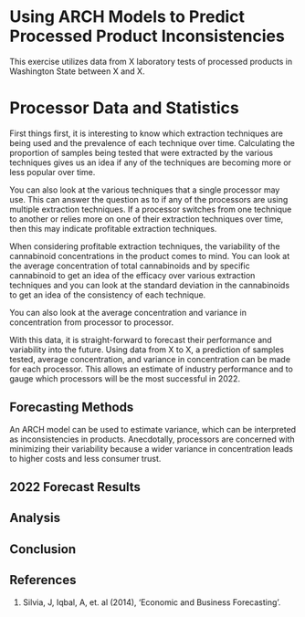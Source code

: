 # Using ARCH Models to Predict Processed Product Inconsistencies

This exercise utilizes data from X laboratory tests of processed products in Washington State between X and X.

# Processor Data and Statistics

First things first, it is interesting to know which extraction techniques are being used and the prevalence of each technique over time. Calculating the proportion of samples being tested that were extracted by the various techniques gives us an idea if any of the techniques are becoming more or less popular over time.

You can also look at the various techniques that a single processor may use. This can answer the question as to if any of the processors are using multiple extraction techniques. If a processor switches from one technique to another or relies more on one of their extraction techniques over time, then this may indicate profitable extraction techniques.

When considering profitable extraction techniques, the variability of the cannabinoid concentrations in the product comes to mind. You can look at the average concentration of total cannabinoids and by specific cannabinoid to get an idea of the efficacy over various extraction techniques and you can look at the standard deviation in the cannabinoids to get an idea of the consistency of each technique.

You can also look at the average concentration and variance in concentration from processor to processor.

With this data, it is straight-forward to forecast their performance and variability into the future. Using data from X to X, a prediction of samples tested, average concentration, and variance in concentration can be made for each processor. This allows an estimate of industry performance and to gauge which processors will be the most successful in 2022.

## Forecasting Methods

An ARCH model can be used to estimate variance, which can be interpreted as inconsistencies in products. Anecdotally, processors are concerned with minimizing their variability because a wider variance in concentration leads to higher costs and less consumer trust.

## 2022 Forecast Results


## Analysis


## Conclusion


## References

1. Silvia, J, Iqbal, A, et. al (2014), ‘Economic and Business Forecasting’.
